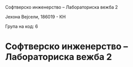 Софтверско инженерство – Лабораториска вежба 2

Јехона Вејсели, 186019 - КН

Група на код: 6

# Софтверско инженерство – Лабораториска вежба 2
